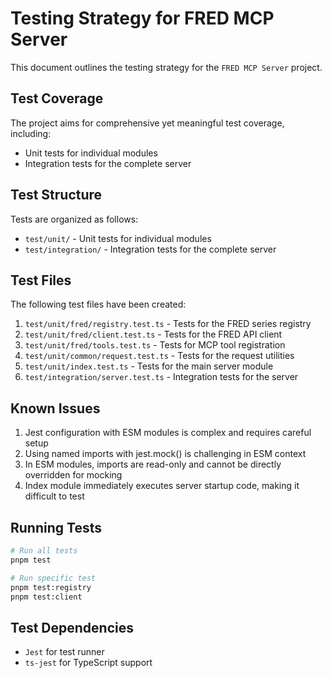 # Testing Strategy for FRED MCP Server

This document outlines the testing strategy for the `FRED MCP Server` project.

## Test Coverage

The project aims for comprehensive yet meaningful test coverage, including:
- Unit tests for individual modules
- Integration tests for the complete server

## Test Structure

Tests are organized as follows:
- `test/unit/` - Unit tests for individual modules
- `test/integration/` - Integration tests for the complete server

## Test Files

The following test files have been created:

1. `test/unit/fred/registry.test.ts` - Tests for the FRED series registry
2. `test/unit/fred/client.test.ts` - Tests for the FRED API client
3. `test/unit/fred/tools.test.ts` - Tests for MCP tool registration
4. `test/unit/common/request.test.ts` - Tests for the request utilities
5. `test/unit/index.test.ts` - Tests for the main server module
6. `test/integration/server.test.ts` - Integration tests for the server

## Known Issues

1. Jest configuration with ESM modules is complex and requires careful setup
2. Using named imports with jest.mock() is challenging in ESM context
3. In ESM modules, imports are read-only and cannot be directly overridden for mocking
4. Index module immediately executes server startup code, making it difficult to test

## Running Tests

```bash
# Run all tests
pnpm test

# Run specific test
pnpm test:registry
pnpm test:client
```

## Test Dependencies

- `Jest` for test runner
- `ts-jest` for TypeScript support
